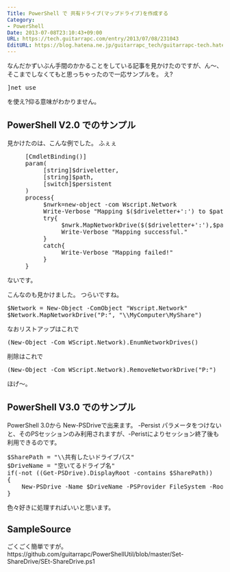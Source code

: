 ```yaml
---
Title: PowerShell で 共有ドライブ(マップドライブ)を作成する
Category:
- PowerShell
Date: 2013-07-08T23:10:43+09:00
URL: https://tech.guitarrapc.com/entry/2013/07/08/231043
EditURL: https://blog.hatena.ne.jp/guitarrapc_tech/guitarrapc-tech.hatenablog.com/atom/entry/11696248318757675842
---
```


なんだかずいぶん手間のかかることをしている記事を見かけたのですが、ん～、そこまでしなくてもと思っちゃったので一応サンプルを。
え?  <pre class="brush: powershell">]net use</pre> を使え?仰る意味がわかりません。



<h2>PowerShell V2.0 でのサンプル</h2>
見かけたのは、こんな例でした。
ふぇぇ
<pre class="brush: powershell">
	 [CmdletBinding()]
	 param(
		  [string]$driveletter,
		  [string]$path,
		  [switch]$persistent
	 )
	 process{
		  $nwrk=new-object -com Wscript.Network
		  Write-Verbose &quot;Mapping $($driveletter+':') to $path and persist=$persistent&quot;
		  try{
			   $nwrk.MapNetworkDrive($($driveletter+':'),$path)
			   Write-Verbose &quot;Mapping successful.&quot;
		  }
		  catch{
			   Write-Verbose &quot;Mapping failed!&quot;
		  }
	 }
</pre>

ないです。

こんなのも見かけました。
つらいですね。
<pre class="brush: powershell">
$Network = New-Object -ComObject &quot;Wscript.Network&quot;
$Network.MapNetworkDrive(&quot;P:&quot;, &quot;\\MyComputer\MyShare&quot;)
</pre>

なおリストアップはこれで
<pre class="brush: powershell">
(New-Object -Com WScript.Network).EnumNetworkDrives()
</pre>

削除はこれで
<pre class="brush: powershell">
(New-Object -Com WScript.Network).RemoveNetworkDrive(&quot;P:&quot;)
</pre>

ほげ～。

<h2>PowerShell V3.0 でのサンプル</h2>
PowerShell 3.0から New-PSDriveで出来ます。
-Persist パラメータをつけないと、そのPSセッションのみ利用されますが、-Peristによりセッション終了後も利用できるのです。
<pre class="brush: powershell">
$SharePath = &quot;\\共有したいドライブパス&quot;
$DriveName = &quot;空いてるドライブ名&quot;
if(-not ((Get-PSDrive).DisplayRoot -contains $SharePath))
{
	New-PSDrive -Name $DriveName -PSProvider FileSystem -Root $SharePath -Persist
}
</pre>

色々好きに処理すればいいと思います。

<h2>SampleSource</h2>
ごくごく簡単ですが。
https://github.com/guitarrapc/PowerShellUtil/blob/master/Set-ShareDrive/SEt-ShareDrive.ps1
